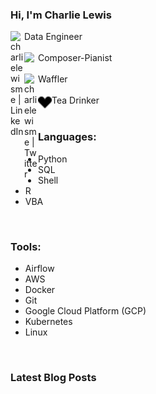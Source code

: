 ### Hi, I'm Charlie Lewis

[<img align="left" alt="charlielewisme | LinkedIn" width="22px" src="https://cdn.jsdelivr.net/npm/simple-icons@v3/icons/linkedin.svg" />][linkedin]  Data Engineer
<br />
<br />
[<img align="left" width="22px" src="https://cdn.jsdelivr.net/npm/simple-icons@v3/icons/spotify.svg" />][spotify]  Composer-Pianist
<br />
<br />
[<img align="left" alt="charlielewisme | Twitter" width="22px" src="https://cdn.jsdelivr.net/npm/simple-icons@v3/icons/twitter.svg" />][twitter]  Waffler
<br />
<br />
[<img align="left" width="22px" src="https://raw.githubusercontent.com/iconic/open-iconic/master/svg/heart.svg" />][yorkshire-tea]  Tea Drinker
<br />
<br />

### Languages:

- Python
- SQL
- Shell
- R
- VBA
<br />

### Tools:
- Airflow
- AWS
- Docker
- Git
- Google Cloud Platform (GCP)
- Kubernetes
- Linux
<br />

### Latest Blog Posts
<!-- BLOG-POST-LIST:START -->
<!-- BLOG-POST-LIST:END -->

<br />

<!-- <img align="left" alt="charlielewisme's Top Languages" src="https://github-readme-stats.vercel.app/api/top-langs/?username=charlielewisme" /> -->

[linkedin]: https://linkedin.com/in/charlielewisme
[spotify]: https://open.spotify.com/artist/0ucfEQr382eSl4lyAia4nz
[twitter]: https://twitter.com/charlielewisme
[yorkshire-tea]: https://www.yorkshiretea.co.uk/
